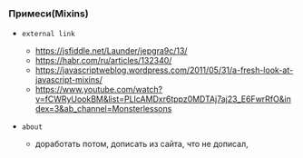 ### Примеси(Mixins)

- `external link`
    - https://jsfiddle.net/Launder/jepgra9c/13/
    - https://habr.com/ru/articles/132340/
    - https://javascriptweblog.wordpress.com/2011/05/31/a-fresh-look-at-javascript-mixins/
    - https://www.youtube.com/watch?v=fCWRyUookBM&list=PLIcAMDxr6tppz0MDTAj7aj23_E6FwrRfO&index=3&ab_channel=Monsterlessons

- `about`
    - доработать потом, дописать из сайта, что не дописал, 

